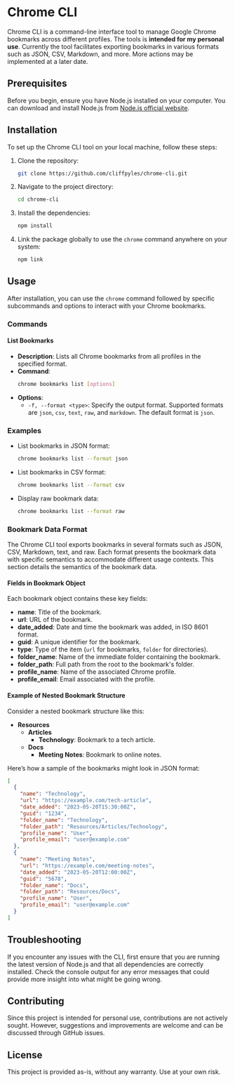# Chrome CLI

Chrome CLI is a command-line interface tool to manage Google Chrome bookmarks across different profiles. The tools is **intended for my personal use**. Currently the tool facilitates exporting bookmarks in various formats such as JSON, CSV, Markdown, and more. More actions may be implemented at a later date.

## Prerequisites

Before you begin, ensure you have Node.js installed on your computer. You can download and install Node.js from [Node.js official website](https://nodejs.org/).

## Installation

To set up the Chrome CLI tool on your local machine, follow these steps:

1. Clone the repository:
   ```bash
   git clone https://github.com/cliffpyles/chrome-cli.git
   ```
2. Navigate to the project directory:
   ```bash
   cd chrome-cli
   ```
3. Install the dependencies:
   ```bash
   npm install
   ```
4. Link the package globally to use the `chrome` command anywhere on your system:
   ```bash
   npm link
   ```

## Usage

After installation, you can use the `chrome` command followed by specific subcommands and options to interact with your Chrome bookmarks.

### Commands

#### List Bookmarks

- **Description**: Lists all Chrome bookmarks from all profiles in the specified format.
- **Command**:
  ```bash
  chrome bookmarks list [options]
  ```
- **Options**:
  - `-f, --format <type>`: Specify the output format. Supported formats are `json`, `csv`, `text`, `raw`, and `markdown`. The default format is `json`.

### Examples

- List bookmarks in JSON format:
  ```bash
  chrome bookmarks list --format json
  ```
- List bookmarks in CSV format:
  ```bash
  chrome bookmarks list --format csv
  ```
- Display raw bookmark data:
  ```bash
  chrome bookmarks list --format raw
  ```

### Bookmark Data Format

The Chrome CLI tool exports bookmarks in several formats such as JSON, CSV, Markdown, text, and raw. Each format presents the bookmark data with specific semantics to accommodate different usage contexts. This section details the semantics of the bookmark data.

#### Fields in Bookmark Object

Each bookmark object contains these key fields:

- **name**: Title of the bookmark.
- **url**: URL of the bookmark.
- **date_added**: Date and time the bookmark was added, in ISO 8601 format.
- **guid**: A unique identifier for the bookmark.
- **type**: Type of the item (`url` for bookmarks, `folder` for directories).
- **folder_name**: Name of the immediate folder containing the bookmark.
- **folder_path**: Full path from the root to the bookmark's folder.
- **profile_name**: Name of the associated Chrome profile.
- **profile_email**: Email associated with the profile.

#### Example of Nested Bookmark Structure

Consider a nested bookmark structure like this:

- **Resources**
  - **Articles**
    - **Technology**: Bookmark to a tech article.
  - **Docs**
    - **Meeting Notes**: Bookmark to online notes.

Here’s how a sample of the bookmarks might look in JSON format:

```json
[
  {
    "name": "Technology",
    "url": "https://example.com/tech-article",
    "date_added": "2023-05-20T15:30:00Z",
    "guid": "1234",
    "folder_name": "Technology",
    "folder_path": "Resources/Articles/Technology",
    "profile_name": "User",
    "profile_email": "user@example.com"
  },
  {
    "name": "Meeting Notes",
    "url": "https://example.com/meeting-notes",
    "date_added": "2023-05-20T12:00:00Z",
    "guid": "5678",
    "folder_name": "Docs",
    "folder_path": "Resources/Docs",
    "profile_name": "User",
    "profile_email": "user@example.com"
  }
]
```

## Troubleshooting

If you encounter any issues with the CLI, first ensure that you are running the latest version of Node.js and that all dependencies are correctly installed. Check the console output for any error messages that could provide more insight into what might be going wrong.

## Contributing

Since this project is intended for personal use, contributions are not actively sought. However, suggestions and improvements are welcome and can be discussed through GitHub issues.

## License

This project is provided as-is, without any warranty. Use at your own risk.
